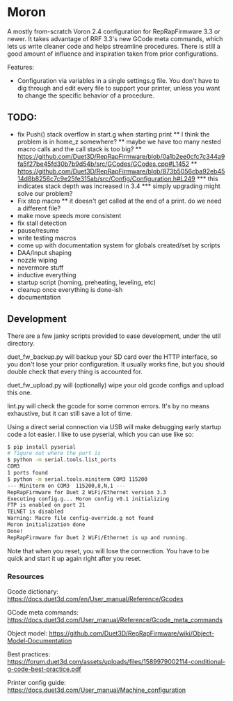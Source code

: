 # Moron

A mostly from-scratch Voron 2.4 configuration for RepRapFirmware 3.3 or newer.
It takes advantage of RRF 3.3's new GCode meta commands, which lets us write cleaner code and helps streamline procedures.
There is still a good amount of influence and inspiration taken from prior configurations.

Features:
* Configuration via variables in a single settings.g file. You don't have to dig through and edit every file to support your printer, unless you want to change the specific behavior of a procedure.

## TODO:

* fix Push() stack overflow in start.g when starting print
** I think the problem is in home_z somewhere?
** maybe we have too many nested macro calls and the call stack is too big?
** https://github.com/Duet3D/RepRapFirmware/blob/0a1b2ee0cfc7c344a9fa5f27be45fd30b7b9d54b/src/GCodes/GCodes.cpp#L1452
** https://github.com/Duet3D/RepRapFirmware/blob/873b5056cba92eb4514d8b8256c7c9e25fe315ab/src/Config/Configuration.h#L249
*** this indicates stack depth was increased in 3.4
*** simply upgrading might solve our problem?
* Fix stop macro
** it doesn't get called at the end of a print. do we need a different file?
* make move speeds more consistent
* fix stall detection
* pause/resume
* write testing macros
* come up with documentation system for globals created/set by scripts
* DAA/input shaping
* nozzle wiping
* nevermore stuff
* inductive everything
* startup script (homing, preheating, leveling, etc)
* cleanup once everything is done-ish
* documentation

## Development

There are a few janky scripts provided to ease development, under the util directory.

duet_fw_backup.py will backup your SD card over the HTTP interface, so you don't lose your prior configuration.
It usually works fine, but you should double check that every thing is accounted for.

duet_fw_upload.py will (optionally) wipe your old gcode configs and upload this one.

lint.py will check the gcode for some common errors. It's by no means exhaustive, but it can still save a lot of time.

Using a direct serial connection via USB will make debugging early startup code a lot easier. I like to use pyserial, which you can use like so:

```bash
$ pip install pyserial
# figure out where the port is
$ python -m serial.tools.list_ports
COM3
1 ports found
$ python -m serial.tools.miniterm COM3 115200
--- Miniterm on COM3  115200,8,N,1 ---
RepRapFirmware for Duet 2 WiFi/Ethernet version 3.3
Executing config.g... Moron config v0.1 initializing
FTP is enabled on port 21
TELNET is disabled
Warning: Macro file config-override.g not found
Moron initialization done
Done!
RepRapFirmware for Duet 2 WiFi/Ethernet is up and running.
```

Note that when you reset, you will lose the connection. You have to be quick and start it up again right after you reset.

### Resources

Gcode dictionary: https://docs.duet3d.com/en/User_manual/Reference/Gcodes

GCode meta commands: https://docs.duet3d.com/User_manual/Reference/Gcode_meta_commands

Object model: https://github.com/Duet3D/RepRapFirmware/wiki/Object-Model-Documentation

Best practices: https://forum.duet3d.com/assets/uploads/files/1589979002114-conditional-g-code-best-practice.pdf

Printer config guide: https://docs.duet3d.com/User_manual/Machine_configuration